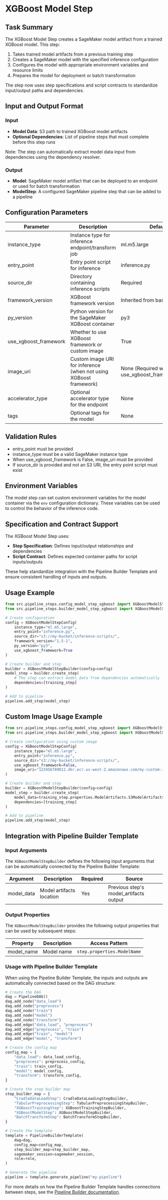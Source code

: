 # XGBoost Model Step

## Task Summary
The XGBoost Model Step creates a SageMaker model artifact from a trained XGBoost model. This step:

1. Takes trained model artifacts from a previous training step
2. Creates a SageMaker model with the specified inference configuration
3. Configures the model with appropriate environment variables and resource limits
4. Prepares the model for deployment or batch transformation

The step now uses step specifications and script contracts to standardize input/output paths and dependencies.

## Input and Output Format

### Input
- **Model Data**: S3 path to trained XGBoost model artifacts
- **Optional Dependencies**: List of pipeline steps that must complete before this step runs

Note: The step can automatically extract model data input from dependencies using the dependency resolver.

### Output
- **Model**: SageMaker model artifact that can be deployed to an endpoint or used for batch transformation
- **ModelStep**: A configured SageMaker pipeline step that can be added to a pipeline

## Configuration Parameters

| Parameter | Description | Default |
|-----------|-------------|---------|
| instance_type | Instance type for inference endpoint/transform job | ml.m5.large |
| entry_point | Entry point script for inference | inference.py |
| source_dir | Directory containing inference scripts | Required |
| framework_version | XGBoost framework version | Inherited from base |
| py_version | Python version for the SageMaker XGBoost container | py3 |
| use_xgboost_framework | Whether to use XGBoost framework or custom image | True |
| image_uri | Custom image URI for inference (when not using XGBoost framework) | None (Required when use_xgboost_framework=False) |
| accelerator_type | Optional accelerator type for the endpoint | None |
| tags | Optional tags for the model | None |

## Validation Rules
- entry_point must be provided
- instance_type must be a valid SageMaker instance type
- When use_xgboost_framework is False, image_uri must be provided
- If source_dir is provided and not an S3 URI, the entry point script must exist

## Environment Variables
The model step can set custom environment variables for the model container via the `env` configuration dictionary. These variables can be used to control the behavior of the inference code.

## Specification and Contract Support

The XGBoost Model Step uses:
- **Step Specification**: Defines input/output relationships and dependencies
- **Script Contract**: Defines expected container paths for script inputs/outputs

These help standardize integration with the Pipeline Builder Template and ensure consistent handling of inputs and outputs.

## Usage Example
```python
from src.pipeline_steps.config_model_step_xgboost import XGBoostModelStepConfig
from src.pipeline_steps.builder_model_step_xgboost import XGBoostModelStepBuilder

# Create configuration
config = XGBoostModelStepConfig(
    instance_type="ml.m5.large",
    entry_point="inference.py",
    source_dir="s3://my-bucket/inference-scripts/",
    framework_version="1.5-1",
    py_version="py3",
    use_xgboost_framework=True
)

# Create builder and step
builder = XGBoostModelStepBuilder(config=config)
model_step = builder.create_step(
    # The step can extract model_data from dependencies automatically
    dependencies=[training_step]
)

# Add to pipeline
pipeline.add_step(model_step)
```

## Custom Image Usage Example
```python
from src.pipeline_steps.config_model_step_xgboost import XGBoostModelStepConfig
from src.pipeline_steps.builder_model_step_xgboost import XGBoostModelStepBuilder

# Create configuration using custom image
config = XGBoostModelStepConfig(
    instance_type="ml.m5.large",
    entry_point="inference.py",
    source_dir="s3://my-bucket/inference-scripts/",
    use_xgboost_framework=False,
    image_uri="123456789012.dkr.ecr.us-west-2.amazonaws.com/my-custom-image:latest"
)

# Create builder and step
builder = XGBoostModelStepBuilder(config=config)
model_step = builder.create_step(
    model_data=training_step.properties.ModelArtifacts.S3ModelArtifacts,
    dependencies=[training_step]
)

# Add to pipeline
pipeline.add_step(model_step)
```

## Integration with Pipeline Builder Template

### Input Arguments

The `XGBoostModelStepBuilder` defines the following input arguments that can be automatically connected by the Pipeline Builder Template:

| Argument | Description | Required | Source |
|----------|-------------|----------|--------|
| model_data | Model artifacts location | Yes | Previous step's model_artifacts output |

### Output Properties

The `XGBoostModelStepBuilder` provides the following output properties that can be used by subsequent steps:

| Property | Description | Access Pattern |
|----------|-------------|---------------|
| model_name | Model name | `step.properties.ModelName` |

### Usage with Pipeline Builder Template

When using the Pipeline Builder Template, the inputs and outputs are automatically connected based on the DAG structure:

```python
# Create the DAG
dag = PipelineDAG()
dag.add_node("data_load")
dag.add_node("preprocess")
dag.add_node("train")
dag.add_node("model")
dag.add_node("transform")
dag.add_edge("data_load", "preprocess")
dag.add_edge("preprocess", "train")
dag.add_edge("train", "model")
dag.add_edge("model", "transform")

# Create the config map
config_map = {
    "data_load": data_load_config,
    "preprocess": preprocess_config,
    "train": train_config,
    "model": model_config,
    "transform": transform_config,
}

# Create the step builder map
step_builder_map = {
    "CradleDataLoadStep": CradleDataLoadingStepBuilder,
    "TabularPreprocessingStep": TabularPreprocessingStepBuilder,
    "XGBoostTrainingStep": XGBoostTrainingStepBuilder,
    "XGBoostModelStep": XGBoostModelStepBuilder,
    "BatchTransformStep": BatchTransformStepBuilder,
}

# Create the template
template = PipelineBuilderTemplate(
    dag=dag,
    config_map=config_map,
    step_builder_map=step_builder_map,
    sagemaker_session=sagemaker_session,
    role=role,
)

# Generate the pipeline
pipeline = template.generate_pipeline("my-pipeline")
```

For more details on how the Pipeline Builder Template handles connections between steps, see the [Pipeline Builder documentation](../pipeline_builder/README.md).
